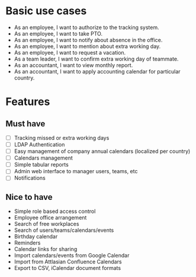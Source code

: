 # Basic use cases

* As an employee, I want to authorize to the tracking system.
* As an employee, I want to take PTO.
* As an employee, I want to notify about absence in the office.
* As an employee, I want to mention about extra working day.
* As an employee, I want to request a vacation.
* As a team leader, I want to confirm extra working day of teammate.
* As an accountant, I want to view monthly report.
* As an accountant, I want to apply accounting calendar for particular country.

# Features

## Must have
* [ ] Tracking missed or extra working days
* [ ] LDAP Authentication
* [ ] Easy management of company annual calendars (localized per country)
* [ ] Calendars management
* [ ] Simple tabular reports
* [ ] Admin web interface to manager users, teams, etc
* [ ] Notifications

## Nice to have
* Simple role based access control
* Employee office arrangement
* Search of free workplaces
* Search of users/teams/calendars/events
* Birthday calendar
* Reminders
* Calendar links for sharing
* Import calendars/events from Google Calendar
* Import from Attlasian Confluence Calendars
* Export to CSV, iCalendar document formats
